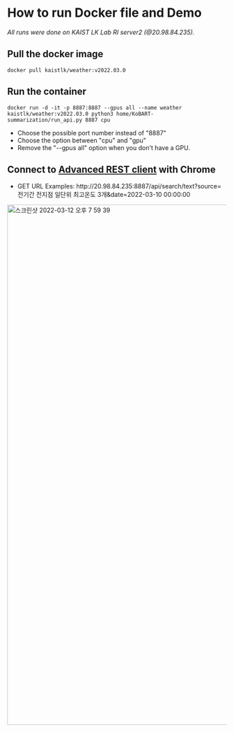 # How to run Docker file and Demo

_All runs were done on KAIST LK Lab RI server2 (@20.98.84.235)._

## Pull the docker image 
    docker pull kaistlk/weather:v2022.03.0

## Run the container
    docker run -d -it -p 8887:8887 --gpus all --name weather kaistlk/weather:v2022.03.0 python3 home/KoBART-summarization/run_api.py 8887 cpu
- Choose the possible port number instead of "8887"
- Choose the option between "cpu" and "gpu"
- Remove the "--gpus all" option when you don't have a GPU.

## Connect to [Advanced REST client](https://chrome.google.com/webstore/detail/advanced-rest-client/hgmloofddffdnphfgcellkdfbfbjeloo/related) with Chrome

- GET URL Examples: http<hi>://20.98.84.235:8887/api/search/text?source=전기간 전지점 일단위 최고온도 3개&date=2022-03-10 00:00:00
<img width="1193" alt="스크린샷 2022-03-12 오후 7 59 39" src="https://user-images.githubusercontent.com/82276223/158015377-da9b9b4e-7e08-4637-9b25-b04256841a7f.png">
